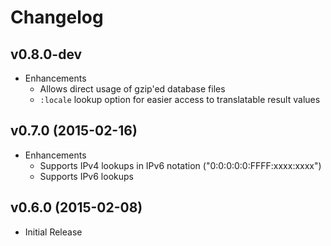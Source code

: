 # Changelog

## v0.8.0-dev

- Enhancements
  - Allows direct usage of gzip'ed database files
  - `:locale` lookup option for easier access to translatable result values

## v0.7.0 (2015-02-16)

- Enhancements
  - Supports IPv4 lookups in IPv6 notation ("0:0:0:0:0:FFFF:xxxx:xxxx")
  - Supports IPv6 lookups

## v0.6.0 (2015-02-08)

- Initial Release
